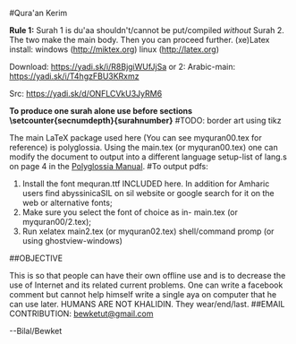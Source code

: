 #Qura'an Kerim

**Rule 1:**
Surah 1 is du'aa shouldn't/cannot be put/compiled *without* Surah 2. The two make the main body.
Then you can proceed further.
(xe)Latex install: windows (http://miktex.org) linux (http://latex.org)
 
Download: https://yadi.sk/i/R8BjgiWUfJjSa or 
2: Arabic-main: https://yadi.sk/i/T4hgzFBU3KRxmz 

Src: https://yadi.sk/d/ONFLCVkU3JyRM6

**To produce one surah alone use before sections \setcounter{secnumdepth}{surahnumber}**
#TODO: border art using tikz<br/>

The main LaTeX package used here (You can see myquran00.tex for reference) is polyglossia.
Using the main.tex (or myquran00.tex) one can modify the document to output into a different language setup-list of lang.s on page 4 in the [Polyglossia Manual](http://planethio.com/polyglossia.pdf).
#To output pdfs:  
1. Install the font mequran.ttf INCLUDED here. In addition for Amharic users find abyssinicaSIL on sil website or google search for it on the web or alternative fonts; <br/> 
2. Make sure you select the font of choice as in- main.tex (or myquran00/2.tex);<br/>
3. Run <it>xelatex main2.tex </it> (or myquran02.tex) shell/command promp (or using ghostview-windows) 

##OBJECTIVE

This is so that people can have their own offline use and is to decrease the use of Internet and its related current problems. One can write a facebook comment but cannot help himself write a single aya on computer that he can use later. HUMANS ARE NOT KHALIDIN. They wear/end/last. 
##EMAIL CONTRIBUTION:
bewketut@gmail.com

--Bilal/Bewket
